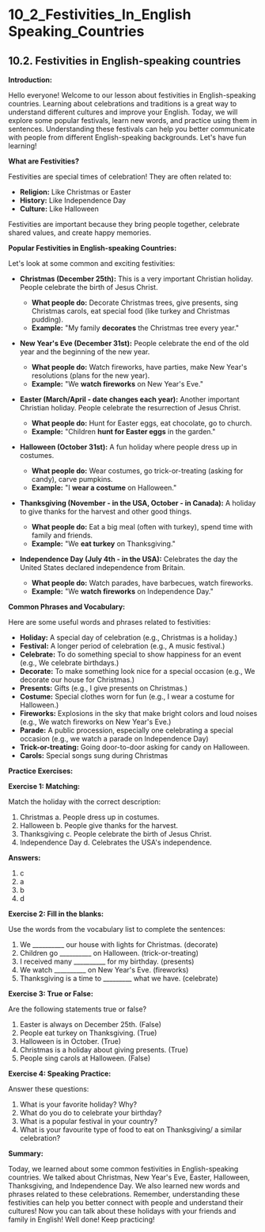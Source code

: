 # 10_2_Festivities_In_English Speaking_Countries

## 10.2. Festivities in English-speaking countries

**Introduction:**

Hello everyone! Welcome to our lesson about festivities in English-speaking countries. Learning about celebrations and traditions is a great way to understand different cultures and improve your English. Today, we will explore some popular festivals, learn new words, and practice using them in sentences. Understanding these festivals can help you better communicate with people from different English-speaking backgrounds. Let's have fun learning!

**What are Festivities?**

Festivities are special times of celebration! They are often related to:

*   **Religion:** Like Christmas or Easter
*   **History:** Like Independence Day
*   **Culture:** Like Halloween

Festivities are important because they bring people together, celebrate shared values, and create happy memories.

**Popular Festivities in English-speaking Countries:**

Let's look at some common and exciting festivities:

*   **Christmas (December 25th):** This is a very important Christian holiday. People celebrate the birth of Jesus Christ.

    *   **What people do:** Decorate Christmas trees, give presents, sing Christmas carols, eat special food (like turkey and Christmas pudding).
    *   **Example:** "My family **decorates** the Christmas tree every year."

*   **New Year's Eve (December 31st):** People celebrate the end of the old year and the beginning of the new year.

    *   **What people do:** Watch fireworks, have parties, make New Year's resolutions (plans for the new year).
    *   **Example:** "We **watch fireworks** on New Year's Eve."

*   **Easter (March/April - date changes each year):** Another important Christian holiday. People celebrate the resurrection of Jesus Christ.

    *   **What people do:** Hunt for Easter eggs, eat chocolate, go to church.
    *   **Example:** "Children **hunt for Easter eggs** in the garden."

*   **Halloween (October 31st):** A fun holiday where people dress up in costumes.

    *   **What people do:** Wear costumes, go trick-or-treating (asking for candy), carve pumpkins.
    *   **Example:** "I **wear a costume** on Halloween."

*   **Thanksgiving (November - in the USA, October - in Canada):** A holiday to give thanks for the harvest and other good things.

    *   **What people do:** Eat a big meal (often with turkey), spend time with family and friends.
    *   **Example:** "We **eat turkey** on Thanksgiving."

*   **Independence Day (July 4th - in the USA):** Celebrates the day the United States declared independence from Britain.

    *   **What people do:** Watch parades, have barbecues, watch fireworks.
    *   **Example:** "We **watch fireworks** on Independence Day."

**Common Phrases and Vocabulary:**

Here are some useful words and phrases related to festivities:

*   **Holiday:** A special day of celebration (e.g., Christmas is a holiday.)
*   **Festival:** A longer period of celebration (e.g., A music festival.)
*   **Celebrate:** To do something special to show happiness for an event (e.g., We celebrate birthdays.)
*   **Decorate:** To make something look nice for a special occasion (e.g., We decorate our house for Christmas.)
*   **Presents:** Gifts (e.g., I give presents on Christmas.)
*   **Costume:** Special clothes worn for fun (e.g., I wear a costume for Halloween.)
*   **Fireworks:** Explosions in the sky that make bright colors and loud noises (e.g., We watch fireworks on New Year's Eve.)
*   **Parade:** A public procession, especially one celebrating a special occasion (e.g., we watch a parade on Independence Day)
*   **Trick-or-treating:** Going door-to-door asking for candy on Halloween.
*   **Carols:** Special songs sung during Christmas

**Practice Exercises:**

**Exercise 1: Matching:**

Match the holiday with the correct description:

1.  Christmas        a. People dress up in costumes.
2.  Halloween       b. People give thanks for the harvest.
3.  Thanksgiving      c. People celebrate the birth of Jesus Christ.
4.  Independence Day d. Celebrates the USA's independence.

**Answers:**

1.  c
2.  a
3.  b
4.  d

**Exercise 2: Fill in the blanks:**

Use the words from the vocabulary list to complete the sentences:

1.  We __________ our house with lights for Christmas. (decorate)
2.  Children go __________ on Halloween. (trick-or-treating)
3.  I received many __________ for my birthday. (presents)
4.  We watch __________ on New Year's Eve. (fireworks)
5. Thanksgiving is a time to _________ what we have. (celebrate)

**Exercise 3: True or False:**

Are the following statements true or false?

1.  Easter is always on December 25th. (False)
2.  People eat turkey on Thanksgiving. (True)
3.  Halloween is in October. (True)
4.  Christmas is a holiday about giving presents. (True)
5.  People sing carols at Halloween. (False)

**Exercise 4: Speaking Practice:**

Answer these questions:

1.  What is your favorite holiday? Why?
2.  What do you do to celebrate your birthday?
3.  What is a popular festival in your country?
4.  What is your favourite type of food to eat on Thanksgiving/ a similar celebration?

**Summary:**

Today, we learned about some common festivities in English-speaking countries. We talked about Christmas, New Year's Eve, Easter, Halloween, Thanksgiving, and Independence Day. We also learned new words and phrases related to these celebrations. Remember, understanding these festivities can help you better connect with people and understand their cultures! Now you can talk about these holidays with your friends and family in English! Well done! Keep practicing!
